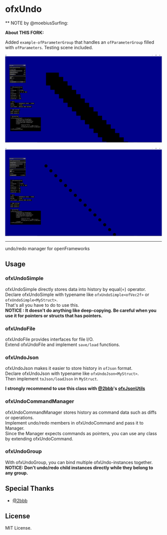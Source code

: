 # ofxUndo


** NOTE by @moebiusSurfing:  

**About THIS FORK:**  

Added `example-ofParameterGroup` that handles an `ofParameterGroup` filled with `ofParameters`. Testing scene included. 

![Alt text](/screenshot_example-ofParameterGroup_1.PNG?raw=true "screenshot_example-ofParameterGroup_1.PNG")  

![Alt text](/screenshot_example-ofParameterGroup_2.PNG?raw=true "screenshot_example-ofParameterGroup_2.PNG")


---------------------------------------- 


undo/redo manager for openFrameworks

## Usage

### ofxUndoSimple

ofxUndoSimple directly stores data into history by equal(=) operator.  
Declare ofxUndoSimple with typename like `ofxUndoSimple<ofVec2f>` or `ofxUndoSimple<MyStruct>`.  
That's all you have to do to use this.  
__NOTICE : It doesn't do anything like deep-copying. Be careful when you use it for pointers or structs that has pointers.__  

### ofxUndoFile

ofxUndoFile provides interfaces for file I/O.  
Extend ofxUndoFile and implement `save/load` functions.  

### ofxUndoJson

ofxUndoJson makes it easier to store history in `ofJson` format.  
Declare ofxUndoJson with typename like `ofxUndoJson<MyStruct>`.  
Then implement `toJson/loadJson` in `MyStruct`.  

__I strongly recommend to use this class with [@2bbb](https://github.com/2bbb)'s [ofxJsonUtils](https://github.com/2bbb/ofxJsonUtils)__

### ofxUndoCommandManager

ofxUndoCommandManager stores history as command data such as diffs or operations.  
Implement undo/redo members in ofxUndoCommand and pass it to Manager.  
Since the Manager expects commands as pointers, you can use any class by extending ofxUndoCommand.  

### ofxUndoGroup

With ofxUndoGroup, you can bind multiple ofxUndo-instances together.  
__NOTICE: Don't undo/redo child instances directly while they belong to any group.__

## Special Thanks

- [@2bbb](https://github.com/2bbb)

## License
MIT License.